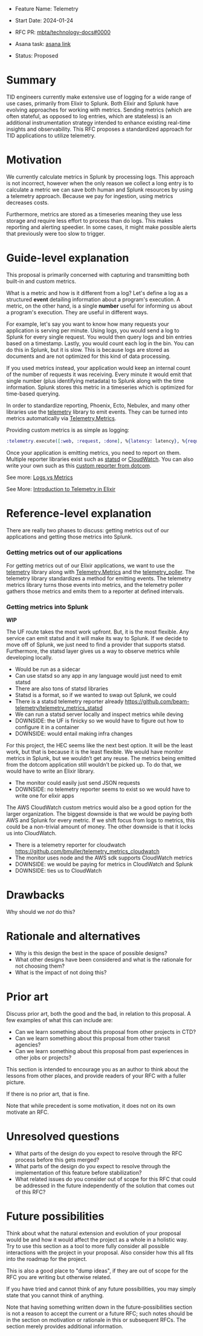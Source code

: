 - Feature Name: Telemetry

- Start Date: 2024-01-24

- RFC PR: [mbta/technology-docs#0000](https://github.com/mbta/technology-docs/pull/0000)

- Asana task: [asana link](https://app.asana.com/)

- Status: Proposed

# Summary

TID engineers currently make extensive use of logging for a wide range of use cases, primarily from Elixir to Splunk. Both Elixir and Splunk have evolving approaches for working with metrics. Sending metrics (which are often stateful, as opposed to log entries, which are stateless) is an additional instrumentation strategy intended to enhance existing real-time insights and observability. This RFC proposes a standardized approach for TID applications to utilize telemetry.

# Motivation

We currently calculate metrics in Splunk by processing logs. This approach is not incorrect, however when the only reason we collect a long entry is to calculate a metric we can save both human and Splunk resources by using a telemetry approach. Because we pay for ingestion, using metrics decreases costs.

Furthermore, metrics are stored as a timeseries meaning they use less storage and require less effort to process than do logs. This makes reporting and alerting speedier. In some cases, it might make possible alerts that previously were too slow to trigger.

# Guide-level explanation

This proposal is primarily concerned with capturing and transmitting both built-in and custom metrics.

What is a metric and how is it different from a log? Let's define a log as a structured **event** detailing information about a program's execution. A metric, on the other hand, is a single **number** useful for informing us about a program's execution. They are useful in different ways.

For example, let's say you want to know how many requests your application is serving per minute. Using logs, you would send a log to Splunk for every single request. You would then query logs and bin entries based on a timestamp. Lastly, you would count each log in the bin. You can do this in Splunk, but it is slow. This is because logs are stored as documents and are not optimized for this kind of data processing.

If you used metrics instead, your application would keep an internal count of the number of requests it was receiving. Every minute it would emit that single number (plus identifying metadata) to Splunk along with the time information. Splunk stores this metric in a timeseries which is optimized for time-based querying.

In order to standardize reporting, Phoenix, Ecto, Nebulex, and many other libraries use the [telemetry](https://hexdocs.pm/telemetry/readme.html) library to emit events. They can be turned into metrics automatically via [Telemetry.Metrics](https://hexdocs.pm/telemetry_metrics/Telemetry.Metrics.html).

Providing custom metrics is as simple as logging:
```elixir
:telemetry.execute([:web, :request, :done], %{latency: latency}, %{request_path: path, status_code: status})
```

Once your application is emitting metrics, you need to report on them. Multiple reporter libraries exist such as [statsd](https://github.com/beam-telemetry/telemetry_metrics_statsd) or [CloudWatch](https://github.com/bmuller/telemetry_metrics_cloudwatch). You can also write your own such as this [custom reporter from dotcom](https://github.com/mbta/dotcom/blob/master/lib/cms/telemetry/reporter.ex).

See more: [Logs vs Metrics](https://www.splunk.com/en_us/blog/learn/logs-vs-metrics.html)

See More: [Introduction to Telemetry in Elixir](https://blog.miguelcoba.com/introduction-to-telemetry-in-elixir)

# Reference-level explanation

[reference-level-explanation]: #reference-level-explanation

There are really two phases to discuss: getting metrics out of our applications and getting those metrics into Splunk.

### Getting metrics out of our applications

For getting metrics out of our Elixir applications, we want to use the [telemetry](https://hexdocs.pm/telemetry/readme.html) library along with [Telemetry.Metrics](https://hexdocs.pm/telemetry_metrics/Telemetry.Metrics.html) and the [telemetry_poller](https://hexdocs.pm/telemetry_poller/readme.html). The telemetry library standardizes a method for emitting events. The telemetry metrics library turns those events into metrics, and the telemetry poller gathers those metrics and emits them to a reporter at defined intervals.

### Getting metrics into Splunk

**WIP**

The UF route takes the most work upfront. But, it is the most flexible. Any service can emit statsd and it will make its way to Splunk. If we decide to move off of Splunk, we just need to find a provider that supports statsd. Furthermore, the statsd layer gives us a way to observe metrics while developing locally.

  - Would be run as a sidecar
  - Can use statsd so any app in any language would just need to emit statsd
  - There are also tons of statsd libraries
  - Statsd is a format, so if we wanted to swap out Splunk, we could
  - There is a statsd telemetry reporter already https://github.com/beam-telemetry/telemetry_metrics_statsd
  - We can run a statsd server locally and inspect metrics while deving
  - DOWNSIDE: the UF is finicky so we would have to figure out how to configure it in a container
  - DOWNSIDE: would entail making infra changes

For this project, the HEC seems like the next best option. It will be the least work, but that is because it is the least flexible. We would have monitor metrics in Splunk, but we wouldn’t get any reuse. The metrics being emitted from the dotcom application still wouldn’t be picked up. To do that, we would have to write an Elixir library.

  - The monitor could easily just send JSON requests
  - DOWNSIDE: no telemetry reporter seems to exist so we would have to write one for elixir apps

The AWS CloudWatch custom metrics would also be a good option for the larger organization. The biggest downside is that we would be paying both AWS and Splunk for every metric. If we shift focus from logs to metrics, this could be a non-trivial amount of money. The other downside is that it locks us into CloudWatch.

  - There is a telemetry reporter for cloudwatch https://github.com/bmuller/telemetry_metrics_cloudwatch
  - The monitor uses node and the AWS sdk supports CloudWatch metrics
  - DOWNSIDE: we would be paying for metrics in CloudWatch and Splunk
  - DOWNSIDE: ties us to CloudWatch

# Drawbacks

[drawbacks]: #drawbacks

Why should we *not* do this?

# Rationale and alternatives

[rationale-and-alternatives]: #rationale-and-alternatives

- Why is this design the best in the space of possible designs?
- What other designs have been considered and what is the rationale for not choosing them?
- What is the impact of not doing this?

# Prior art

[prior-art]: #prior-art

Discuss prior art, both the good and the bad, in relation to this proposal. A few examples of what this can include are:

- Can we learn something about this proposal from other projects in CTD?
- Can we learn something about this proposal from other transit agencies?
- Can we learn something about this proposal from past experiences in other jobs or projects?

This section is intended to encourage you as an author to think about the lessons from other places, and provide readers of your RFC with a fuller picture.

If there is no prior art, that is fine.

Note that while precedent is some motivation, it does not on its own motivate an RFC.

# Unresolved questions

[unresolved-questions]: #unresolved-questions

- What parts of the design do you expect to resolve through the RFC process before this gets merged?
- What parts of the design do you expect to resolve through the implementation of this feature before stabilization?
- What related issues do you consider out of scope for this RFC that could be addressed in the future independently of the solution that comes out of this RFC?

# Future possibilities

[future-possibilities]: #future-possibilities

Think about what the natural extension and evolution of your proposal would be and how it would affect the project as a whole in a holistic way. Try to use this section as a tool to more fully consider all possible interactions with the project in your proposal. Also consider how this all fits into the roadmap for the project.

This is also a good place to "dump ideas", if they are out of scope for the RFC you are writing but otherwise related.

If you have tried and cannot think of any future possibilities, you may simply state that you cannot think of anything.

Note that having something written down in the future-possibilities section is not a reason to accept the current or a future RFC; such notes should be in the section on motivation or rationale in this or subsequent RFCs. The section merely provides additional information.
